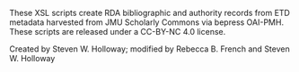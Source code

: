 These XSL scripts create RDA bibliographic and authority records from ETD metadata harvested from JMU Scholarly Commons via bepress OAI-PMH. These scripts are released under a CC-BY-NC 4.0 license.

Created by Steven W. Holloway; modified by Rebecca B. French and Steven W. Holloway
